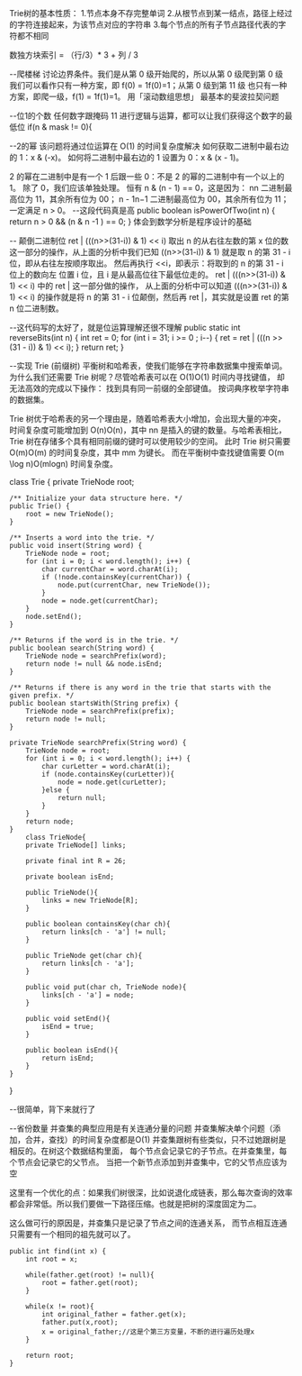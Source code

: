 
Trie树的基本性质：
1.节点本身不存完整单词
2.从根节点到某一结点，路径上经过的字符连接起来，为该节点对应的字符串
3.每个节点的所有子节点路径代表的字符都不相同

数独方块索引 = （行/3）* 3 + 列 / 3


--爬楼梯
讨论边界条件。我们是从第 0 级开始爬的，所以从第 0 级爬到第 0 级
我们可以看作只有一种方案，即 f(0) = 1f(0)=1；从第 0 级到第 11 级
也只有一种方案，即爬一级，f(1) = 1f(1)=1。 用「滚动数组思想」
最基本的斐波拉契问题

--位1的个数
任何数字跟掩码 11 进行逻辑与运算，都可以让我们获得这个数字的最低位
 if(n & mask != 0){

--2的幂
该问题将通过位运算在  O(1) 的时间复杂度解决
如何获取二进制中最右边的 1：x & (-x)。
如何将二进制中最右边的 1 设置为 0：x & (x - 1)。

2 的幂在二进制中是有一个 1 后跟一些 0：不是 2 的幂的二进制中有一个以上的 1。
除了 0，我们应该单独处理。
恒有 n & (n - 1) == 0，这是因为：
nn 二进制最高位为 11，其余所有位为 00；
n - 1n−1 二进制最高位为 00，其余所有位为 11；
一定满足 n > 0。
--这段代码真是高
     public boolean isPowerOfTwo(int n) {
         return n > 0 && (n & n -1 ) == 0;
     }
体会到数学分析是程序设计的基础

-- 颠倒二进制位
ret | (((n>>(31-i)) & 1) << i)  取出 n 的从右往左数的第 x 位的数
这一部分的操作，从上面的分析中我们已知 ((n>>(31-i)) & 1)
就是取 n 的第 31 - i 位，即从右往左按顺序取出。
然后再执行 <<i，即表示：将取到的 n 的第 31 - i 位上的数向左
位置 i 位，且 i 是从最高位往下最低位走的。
ret | (((n>>(31-i)) & 1) << i) 中的 ret | 这一部分做的操作，
从上面的分析中可以知道 (((n>>(31-i)) & 1) << i) 的操作就是将
 n 的第 31 - i 位颠倒，然后再 ret |，其实就是设置 ret 的第 n 位二进制数。

--这代码写的太好了，就是位运算理解还很不理解
     public static int reverseBits(int n) {
         int ret = 0;
         for (int i = 31; i >= 0 ; i--) {
             ret = ret | (((n >> (31 - i)) & 1) << i);
         }
         return ret;
     }

--实现 Trie (前缀树)
平衡树和哈希表，使我们能够在字符串数据集中搜索单词。
为什么我们还需要 Trie 树呢？尽管哈希表可以在 O(1)O(1) 时间内寻找键值，
却无法高效的完成以下操作：
找到具有同一前缀的全部键值。
按词典序枚举字符串的数据集。

Trie 树优于哈希表的另一个理由是，随着哈希表大小增加，会出现大量的冲突，
时间复杂度可能增加到 O(n)O(n)，其中 nn 是插入的键的数量。与哈希表相比，
Trie 树在存储多个具有相同前缀的键时可以使用较少的空间。
此时 Trie 树只需要 O(m)O(m) 的时间复杂度，其中 mm 为键长。
而在平衡树中查找键值需要 O(m \log n)O(mlogn) 时间复杂度。

class Trie {
    private TrieNode root;

    /** Initialize your data structure here. */
    public Trie() {
        root = new TrieNode();
    }

    /** Inserts a word into the trie. */
    public void insert(String word) {
        TrieNode node = root;
        for (int i = 0; i < word.length(); i++) {
            char currentChar = word.charAt(i);
            if (!node.containsKey(currentChar)) {
                node.put(currentChar, new TrieNode());
            }
            node = node.get(currentChar);
        }
        node.setEnd();
    }

    /** Returns if the word is in the trie. */
    public boolean search(String word) {
        TrieNode node = searchPrefix(word);
        return node != null && node.isEnd;
    }

    /** Returns if there is any word in the trie that starts with the given prefix. */
    public boolean startsWith(String prefix) {
        TrieNode node = searchPrefix(prefix);
        return node != null;
    }

    private TrieNode searchPrefix(String word) {
        TrieNode node = root;
        for (int i = 0; i < word.length(); i++) {
            char curLetter = word.charAt(i);
            if (node.containsKey(curLetter)){
                node = node.get(curLetter);
            }else {
                return null;
            }
        }
        return node;
    }
        class TrieNode{
        private TrieNode[] links;

        private final int R = 26;

        private boolean isEnd;

        public TrieNode(){
            links = new TrieNode[R];
        }

        public boolean containsKey(char ch){
            return links[ch - 'a'] != null;
        }

        public TrieNode get(char ch){
            return links[ch - 'a'];
        }

        public void put(char ch, TrieNode node){
            links[ch - 'a'] = node;
        }

        public void setEnd(){
            isEnd = true;
        }

        public boolean isEnd(){
            return isEnd;
        }
    }
}

--很简单，背下来就行了

--省份数量  并查集的典型应用是有关连通分量的问题
并查集解决单个问题（添加，合并，查找）的时间复杂度都是O(1)
并查集跟树有些类似，只不过她跟树是相反的。在树这个数据结构里面，
每个节点会记录它的子节点。在并查集里，每个节点会记录它的父节点。
当把一个新节点添加到并查集中，它的父节点应该为空

这里有一个优化的点：如果我们树很深，比如说退化成链表，那么每次查询的效率都会非常低。所以我们要做一下路径压缩。也就是把树的深度固定为二。

这么做可行的原因是，并查集只是记录了节点之间的连通关系，
而节点相互连通只需要有一个相同的祖先就可以了。

    public int find(int x) {
        int root = x;

        while(father.get(root) != null){
            root = father.get(root);
        }

        while(x != root){
            int original_father = father.get(x);
            father.put(x,root);
            x = original_father;//这是个第三方变量，不断的进行遍历处理x
        }

        return root;
    }







